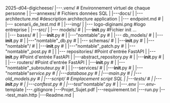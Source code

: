 2025-d04-digicheese/
|---.venv/                                      # Environnement virtuel de chaque personne
|
|---annexes/                                    # Fichiers données SQL
|
|---docs/
|   |--- architecture.md                        #description architecture application
|   |--- endpoint.md                            #
|   |--- scenarii_de_test.md                    #
|
|---img/
|   |--- logo-diginami.png                      #logo entreprise
|
|---src/
|   |--- models/                                #
|        |---__init__.py                        #Fichier init ...   
|        |--- bases/                            #
|             |---__init__.py                   #
|             |---"nomtable".py                 #
|        |--- db_models/                        #
|             |---__init__.py                   #
|             |---"nomtable"_db.py              #
|        |--- schemas/                          #
|             |---__init__.py                   #
|             |---"nomtable"/                   #
|                 |---__init__.py               #
|                 |---"nomtable"_patch.py       #
|                 |---"nomtable"_post.py        #
|
|   |--- repositories/                          #Point d'entrée FastAPI
|        |---__init__.py                        #Point d'entrée FastAPI
|        |---abstract_repository.py             #
|        |---__init__.py                        #
|
|   |--- routers/                               #Point d'entrée FastAPI
|        |---__init__.py                        #
|        |---"nomtable"_subrouteur.py           #
|
|   |---services/                               #
|       |---__init__.py                         #
|       |---"nomtable"_service.py               #
|   |---database.py                             #
|   |---main.py                                 #
|   |---old_models.py                           #
|
|---script/                                    # Emplacement script SQL 
|
|---tests/                                      #
|   |---__init__.py                             #
|   |---conftest.py                             #
|   |---test_"nomtable".py                      #
|
|---.env
|---.env-template
|---.gitignore
|---Projet_Sujet.pdf
|---requirement.txt
|---run.py
|---test_main.http
|---Readme.md
|
